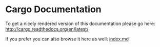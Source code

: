 Cargo Documentation
===================

To get a nicely rendered version of this documentation please go here: http://cargo.readthedocs.org/en/latest/

If you prefer you can also browse it here as well: [index.md](index.md)

